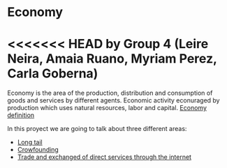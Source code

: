 # Economy

<<<<<<< HEAD
by Group 4 (Leire Neira, Amaia Ruano, Myriam Perez, Carla Goberna)
=======

Economy is the area of the production, distribution and consumption of goods and services by different agents. Economic activity econuraged by production which uses natural resources, labor and capital. <A HREF="https://en.wikipedia.org/wiki/Economy"> Economy definition</A>

In this proyect we are going to talk about three different areas:

- [Long tail](subsection.md)
- [Crowfounding](subsection2.md)
- [Trade and exchanged of direct services through the internet](subsection3.md)